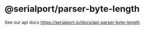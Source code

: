 # @serialport/parser-byte-length

See our api docs https://serialport.io/docs/api-parser-byte-length
